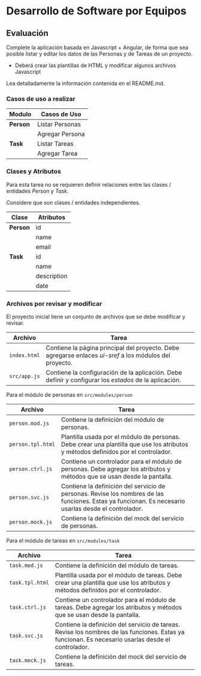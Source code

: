 # Desarrollo de Software por Equipos
## Evaluación


Complete la aplicación basada en Javascript + Angular, de forma que
sea posible listar y editar los datos de las Personas y de Tareas de
un proyecto.

* Deberá crear las plantillas de HTML y modificar algunos archivos Javascript

Lea detalladamente la información contenida en el README.md.

### Casos de uso a realizar

**Modulo**  | **Casos de Uso**
----------- | ----------------
**Person**  | Listar Personas
            | Agregar Persona
**Task**    | Listar Tareas
            | Agregar Tarea


### Clases y Atributos

Para esta tarea no se requieren definir relaciones entre las clases /
entidades *Person* y *Task*.

Considere que son clases / entidades independientes.

**Clase**   | **Atributos**
----------- | -----------------
**Person**  | id
            | name
            | email
**Task**    | id
            | name
            | description
            | date


### Archivos por revisar y modificar

El proyecto inicial tiene un conjunto de archivos que se debe
modificar y revisar.

**Archivo**         | **Tarea**
------------------- | -------------------------------------------------------------
```index.html```    | Contiene la página principal del proyecto. Debe agregarse enlaces *ui-sref* a los módulos del proyecto.
```src/app.js```    | Contiene la configuración de la aplicación. Debe definir y configurar los *estados* de la aplicación.


Para el módulo de personas en ```src/modules/person```

**Archivo**           | **Tarea**
--------------------- | -------------------------------------------------------------
```person.mod.js```   | Contiene la definición del módulo de personas.
```person.tpl.html``` | Plantilla usada por el módulo de personas. Debe crear una plantilla que use los atributos y métodos definidos por el controlador.
```person.ctrl.js```  | Contiene un controlador para el módulo de personas. Debe agregar los atributos y métodos que se usan desde la pantalla.
```person.svc.js```   | Contiene la definición del servicio de personas. Revise los nombres de las funciones. Estas ya funcionan. Es necesario usarlas desde el controlador. 
```person.mock.js```  | Contiene la definición del mock del servicio de personas. 


Para el módulo de tareas en ```src/modules/task```


**Archivo**         | **Tarea**
------------------- | -------------------------------------------------------------
```task.mod.js```   | Contiene la definición del módulo de tareas.
```task.tpl.html``` | Plantilla usada por el módulo de tareas. Debe crear una plantilla que use los atributos y métodos definidos por el controlador.
```task.ctrl.js```  | Contiene un controlador para el módulo de tareas. Debe agregar los atributos y métodos que se usan desde la pantalla.
```task.svc.js```   | Contiene la definición del servicio de tareas. Revise los nombres de las funciones. Estas ya funcionan. Es necesario usarlas desde el controlador.
```task.mock.js```  | Contiene la definición del mock del servicio de tareas.

